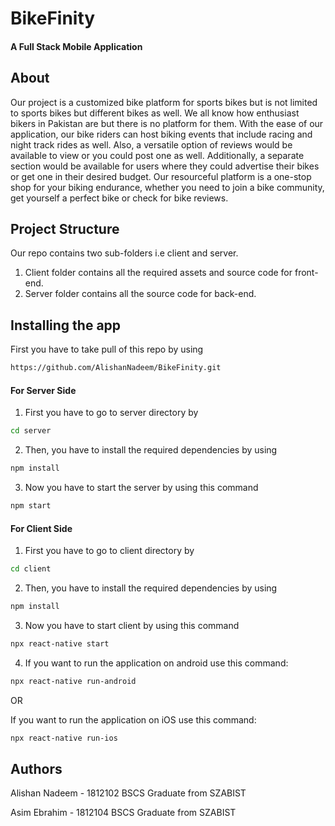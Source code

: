 # BikeFinity 
#### A Full Stack Mobile Application

## About

Our project is a customized bike platform for sports bikes but is not limited to sports bikes but different bikes as well. We all know how enthusiast bikers in Pakistan are but there is no platform for them. With the ease of our application, our bike riders can host biking events that include racing and night track rides as well. Also, a versatile option of reviews would be available to view or you could post one as well. Additionally, a separate section would be available for users where they could advertise their bikes or get one in their desired budget. Our resourceful platform is a one-stop shop for your biking endurance, whether you need to join a bike community, get yourself a perfect bike or check for bike reviews.

## Project Structure

Our repo contains two sub-folders i.e client and server.

1. Client folder contains all the required assets and source code for front-end.
2. Server folder contains all the source code for back-end.


## Installing the app

First you have to take pull of this repo by using
```sh
https://github.com/AlishanNadeem/BikeFinity.git
```

#### For Server Side

1. First you have to go to server directory by
```sh
cd server
```

2. Then, you have to install the required dependencies by using 
```sh
npm install
```

3. Now you have to start the server by using this command
```sh
npm start
```

#### For Client Side

1. First you have to go to client directory by
```sh
cd client
```

2. Then, you have to install the required dependencies by using 
```sh
npm install
```

3. Now you have to start client by using this command
```sh
npx react-native start
```

4. If you want to run the application on android use this command:
```sh
npx react-native run-android
```

OR

If you want to run the application on iOS use this command:
```sh
npx react-native run-ios
```

## Authors

Alishan Nadeem - 1812102
 BSCS Graduate from SZABIST

Asim Ebrahim - 1812104
 BSCS Graduate from SZABIST
